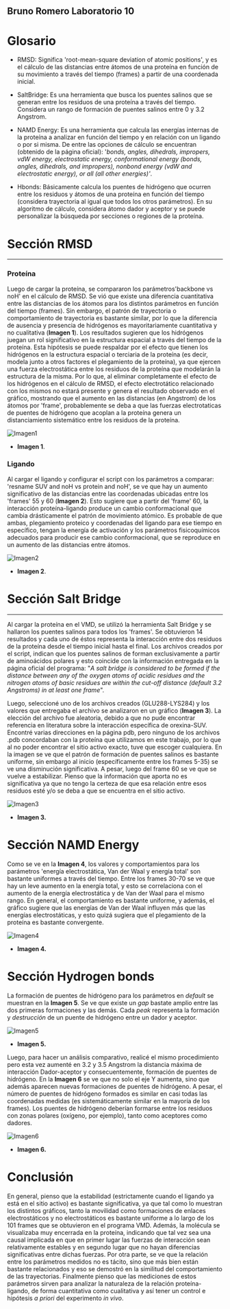 Bruno Romero
Laboratorio 10
----

# Glosario

+ RMSD: Significa 'root-mean-square deviation of atomic positions', y es el cálculo de las distancias entre átomos de una proteína en función de su movimiento a través del tiempo (frames) a partir de una coordenada inicial.

+ SaltBridge: Es una herramienta que busca los puentes salinos que se generan entre los residuos de una proteína a través del tiempo. Considera un rango de formación de puentes salinos entre 0 y 3.2 Angstrom.

+ NAMD Energy: Es una herramienta que calcula las energías internas de la proteína a analizar en función del tiempo y en relación con un ligando o por si misma. De entre las opciones de cálculo se encuentran (obtenido de la página oficial): '_bonds, angles, dihedrals, impropers, vdW energy, electrostatic energy, conformational energy (bonds, angles, dihedrals, and impropers), nonbond energy (vdW and electrostatic energy), or all (all other energies)'_.

+ Hbonds: Básicamente calcula los puentes de hidrógeno que ocurren entre los residuos y átomos de una proteína en función del tiempo (considera trayectoria al igual que todos los otros parámetros). En su algoritmo de cálculo, considera átomo dador y aceptor y se puede personalizar la búsqueda por secciones o regiones de la proteína.


# Sección RMSD
----

### Proteína
Luego de cargar la proteína, se compararon los parámetros'backbone vs noH' en el cálculo de RMSD. Se vió que existe una diferencia cuantitativa entre las distancias de los átomos para los distintos parámetros en función del tiempo (frames). Sin embargo, el patrón de trayectoria o comportamiento de trayectoria es bastante similar, por lo que la diferencia de ausencia y presencia de hidrógenos es mayoritariamente cuantitativa y no cualitativa (__Imagen 1__). Los resultados sugieren que los hidrógenos juegan un rol significativo en la estructura espacial a través del tiempo de la proteína. Esta hipótesis se puede respaldar por el efecto que tienen los hidrógenos en la estructura espacial o terciaria de la proteína (es decir, modela junto a otros factores el plegamiento de la proteína), ya que ejercen una fuerza electrostática entre los residuos de la proteína que modelarán la estructura de la misma. Por lo que, al eliminar completamente el efecto de los hidrógenos en el cálculo de RMSD, el efecto electrotático relacionado con los mismos no estará presente y genera el resultado observado en el gráfico, mostrando que el aumento en las distancias (en Angstrom) de los átomos por 'frame', probablemente se deba a que las fuerzas electrotaticas de puentes de hidrógeno que acoplan a la proteína genera un distanciamiento sistemático entre los residuos de la proteína.

![Imagen1](https://github.com/CapitanFlint/LAboratorio10/blob/master/RMSDproteinaconysinhidrogenos1.png)
+ __Imagen 1__.

### Ligando 

Al cargar el ligando y configurar el script con los parámetros a comparar: 'resname SUV and noH vs protein and noH', se ve que hay un aumento significativo de las distancias entre las coordenadas ubicadas entre los 'frames' 55 y 60 (__Imagen 2__). Esto sugiere que a partir del 'frame' 60, la interacción proteína-ligando produce un cambio conformacional que cambia drásticamente el patrón de movimiento atómico. Es probable de que ambas, plegamiento proteico y coordenadas del ligando para ese tiempo en específico, tengan la energía de activación y los parámetros fisicoquímicos adecuados para producir ese cambio conformacional, que se reproduce en un aumento de las distancias entre átomos.

![Imagen2](https://github.com/CapitanFlint/LAboratorio10/blob/master/RMSDproteinavsligandoframe60.png)
+ __Imagen 2__.


# Sección Salt Bridge
----

Al cargar la proteína en el VMD, se utilizó la herramienta Salt Bridge y se hallaron los puentes salinos para todos los 'frames'. Se obtuvieron 14 resultados y cada uno de éstos representa la interacción entre dos residuos de la proteína desde el tiempo inicial hasta el final. Los archivos creados por el script, indican que los puentes salinos de forman exclusivamente a partir de aminoácidos polares y esto coincide con la información entregada en la página oficial del programa: "_A salt bridge is considered to be formed if the distance between any of the oxygen atoms of acidic residues and the nitrogen atoms of basic residues are within the cut-off distance (default 3.2 Angstroms) in at least one frame_".

Luego, seleccioné uno de los archivos creados (GLU288-LYS284) y los valores que entregaba el archivo se analizaron en un gráfico (__Imagen 3__).
La elección del archivo fue aleatoria, debido a que no pude encontrar referencia en literatura sobre la interacción específica de orexina-SUV. Encontré varias direcciones en la página pdb, pero ninguno de los archivos .pdb concordaban con la proteína que utilizamos en este trabajo, por lo que al no poder encontrar el sitio activo exacto, tuve que escoger cualquiera. En la imagen se ve que el patrón de formación de puentes salinos es bastante uniforme, sin embargo al inicio (específicamente entre los frames 5-35) se ve una disminución significativa. A pesar, luego del frame 60 se ve que se vuelve a estabilizar.
Pienso que la información que aporta no es significativa ya que no tengo la certeza de que esa relación entre esos residuos esté y/o se deba a que se encuentra en el sitio activo.

![Imagen3](https://github.com/CapitanFlint/LAboratorio10/blob/master/graficosaltbridge.png)

+ __Imagen 3.__

# Sección NAMD Energy

Como se ve en la __Imagen 4__, los valores y comportamientos para los parámetros 'energía electrostática, Van der Waal y energía total' son bastante uniformes a través del tiempo. Entre los frames 30-70 se ve que hay un leve aumento en la energía total, y esto se correlaciona con el aumento de la energía electrostática y de Van der Waal para el mismo rango. En general, el comportamiento es bastante uniforme, y además, el gráfico sugiere que las energías de Van der Waal influyen más que las energías electrostáticas, y esto quizá sugiera que el plegamiento de la proteína es bastante convergente.

![Imagen4](https://github.com/CapitanFlint/LAboratorio10/blob/master/namd%20energy.PNG)

+ __Imagen 4.__

# Sección Hydrogen bonds

La formación de puentes de hidrógeno para los parámetros en _default_ se muestran en la __Imagen 5__. Se ve que existe un _gap_ bastate amplio entre las dos primeras formaciones y las demás. Cada _peak_ representa la formación y _destrucción_ de un puente de hidrógeno entre un dador y aceptor. 

![Imagen5](https://github.com/CapitanFlint/LAboratorio10/blob/master/hBONDS1.png)

+ __Imagen 5.__

Luego, para hacer un análisis comparativo, realicé el mismo procedimiento pero esta vez aumenté en 3.2 y 3.5 Angstrom la distancia máxima de interacción Dador-aceptor y consecuentemente, formación de puentes de hidrógeno. En la __Imagen 6__ se ve que no solo el eje Y aumenta, sino que además aparecen nuevas formaciones de puentes de hidrógeno. A pesar, el número de puentes de hidrógeno formados es similar en casi todas las coordenadas medidas (es sistemáticamente similar en la mayoría de los frames). 
Los puentes de hidrógeno deberían formarse entre los residuos con zonas polares (oxígeno, por ejemplo), tanto como aceptores como dadores.

![Imagen6](https://github.com/CapitanFlint/LAboratorio10/blob/master/hbonds3.5ANG.png)
+ __Imagen 6.__


# Conclusión

En general, pienso que la estabilidad (estrictamente cuando el ligando ya está en el sitio activo) es bastante significativa, ya que tal como lo muestran los distintos gráficos, tanto la movilidad como formaciones de enlaces electrostáticos y no electrostáticos es bastante uniforme a lo largo de los 101 frames que se obtuvieron en el programa VMD. Además, la molécula se visualizaba muy encerrada en la proteína, indicando que tal vez sea una causal implicada en que en primer lugar las fuerzas de interacción sean relativamente estables y en segundo lugar que no hayan diferencias significativas entre dichas fuerzas. Por otra parte, se ve que la relación entre los parámetros medidos no es tácito, sino que más bien están bastante relacionados y eso se demostró en la similitud del comportamiento de las trayectorias.
Finalmente pienso que las mediciones de estos parámetros sirven para analizar la naturaleza de la relación proteína-ligando, de forma cuantitativa como cualitativa y así tener un control e hipótesis _a priori_ del experimento _in vivo_.




